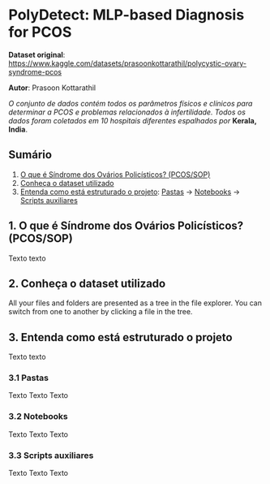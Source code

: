 # PolyDetect: MLP-based Diagnosis for PCOS

**Dataset original**: https://www.kaggle.com/datasets/prasoonkottarathil/polycystic-ovary-syndrome-pcos

**Autor**: Prasoon Kottarathil

*O conjunto de dados contém todos os parâmetros físicos e clínicos para determinar a PCOS e problemas relacionados à infertilidade. 
Todos os dados foram coletados em 10 hospitais diferentes espalhados por* **Kerala, India**.


## Sumário
1. [O que é Síndrome dos Ovários Policísticos? (PCOS/SOP)](#whatispocs)
2. [Conheça o dataset utilizado](#thedataset)
3. [Entenda como está estruturado o projeto](#struct): [Pastas](#folder) ->
    [Notebooks](#notebook) -> 
    [Scripts auxiliares](#script)

<div id="whatispocs"/>

## 1. O que é Síndrome dos Ovários Policísticos? (PCOS/SOP)

Texto texto

<div id="thedataset"/>

## 2. Conheça o dataset utilizado

All your files and folders are presented as a tree in the file explorer. You can switch from one to another by clicking a file in the tree.

<div id="struct"/>

## 3. Entenda como está estruturado  o projeto

Texto texto

<div id="folder"/>

### 3.1 Pastas

Texto Texto Texto

<div id="notebook"/>

### 3.2 Notebooks

Texto Texto Texto

<div id="script"/>

### 3.3 Scripts auxiliares

Texto Texto Texto

